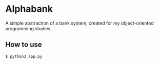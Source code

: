 # Alphabank

A simple abstraction of a bank system, created for my object-oriented programming studies.

## How to use
```shell
$ python3 app.py
```